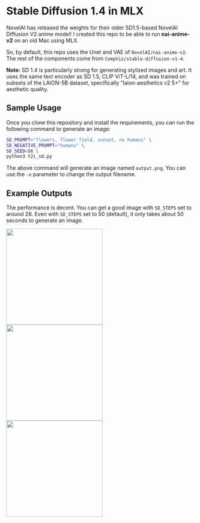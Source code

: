 Stable Diffusion 1.4 in MLX
================

NovelAI has released the weights for their older SD1.5-based NovelAI Diffusion V2 anime model! I created this repo to be able to run **nai-anime-v2** on an old Mac using MLX.

So, by default, this repo uses the Unet and VAE of `NovelAI/nai-anime-v2`. The rest of the components come from `CompVis/stable-diffusion-v1-4`.

**Note:** SD 1.4 is particularly strong for generating stylized images and art. It uses the same text encoder as SD 1.5, CLIP ViT-L/14, and was trained on subsets of the LAION-5B dataset, specifically "laion-aesthetics v2 5+" for aesthetic quality.

## Sample Usage

Once you clone this repository and install the requirements, you can run the following command to generate an image:

```bash
SD_PROMPT="flowers, flower field, sunset, no humans" \
SD_NEGATIVE_PROMPT="humans" \
SD_SEED=56 \
python3 t2i_sd.py
```

The above command will generate an image named `output.png`. You can use the `-o` parameter to change the output filename.

## Example Outputs

The performance is decent. You can get a good image with `SD_STEPS` set to around 28. Even with `SD_STEPS` set to 50 (default), it only takes about 50 seconds to generate an image.

<img src="https://github.com/user-attachments/assets/d0d851f2-8319-41d6-894c-73ce50317028" style="width:256px"/>
<img src="https://github.com/user-attachments/assets/95ec53f5-1823-4bf6-b988-78c4d950fb5e" style="width:256px"/>
<img src="https://github.com/user-attachments/assets/8c539f64-b536-4fbe-b598-df6bb491cb6a" style="width:256px"/>
